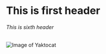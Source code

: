 # This is first header
###### This is sixth header

![Image of Yaktocat](https://octodex.github.com/images/yaktocat.png)
